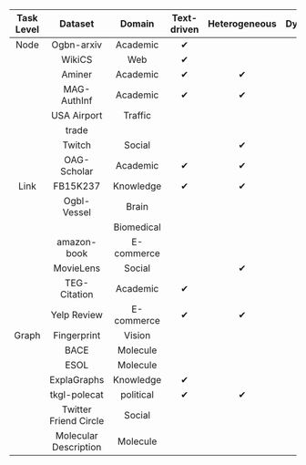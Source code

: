 | Task Level | Dataset                | Domain      | Text-driven | Heterogeneous | Dynamic | Task Type      |
|:----------:|:----------------------:|:-----------:|:-----------:|:-------------:|:-------:|:--------------:|
| Node       | Ogbn-arxiv            | Academic    | ✔           |               | ✔       | Classification |
|            | WikiCS                | Web         | ✔           |               |         | Classification |
|            | Aminer                | Academic    | ✔           | ✔             |         | Classification |
|            | MAG-AuthInf           | Academic    | ✔           | ✔             | ✔       | Regression     |
|            | USA Airport           | Traffic     |             |               |         | Regression     |
|            | trade                 |             |             |               |         |                |
|            | Twitch                | Social      |             | ✔             |         | Classification |
|            | OAG-Scholar           | Academic    | ✔           | ✔             |         | Generation     |
| Link       | FB15K237              | Knowledge   | ✔           | ✔             |         | Classification |
|            | Ogbl-Vessel           | Brain       |             |               |         | Classification |
|            |                       | Biomedical  |             |               |         |                |
|            | amazon-book           | E-commerce  |             |               |         | Regression     |
|            | MovieLens             | Social      |             | ✔             | ✔       | Regression     |
|            | TEG-Citation          | Academic    | ✔           |               |         | Generation     |
|            | Yelp Review           | E-commerce  | ✔           | ✔             |         | Generation     |
| Graph      | Fingerprint           | Vision      |             |               |         | Classification |
|            | BACE                  | Molecule    |             |               |         | Classification |
|            | ESOL                  | Molecule    |             |               |         | Regression     |
|            | ExplaGraphs           | Knowledge   | ✔           |               |         | Generation     |
|            | tkgl-polecat          | political   | ✔           | ✔             | ✔       | Generation     |
|            | Twitter Friend Circle | Social      |             |               |         | Generation     |
|            | Molecular Description | Molecule    |             |               |         | Generation     |